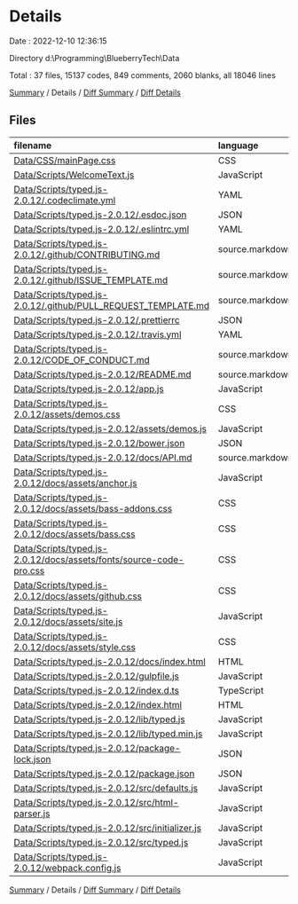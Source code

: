 # Details

Date : 2022-12-10 12:36:15

Directory d:\\Programming\\BlueberryTech\\Data

Total : 37 files,  15137 codes, 849 comments, 2060 blanks, all 18046 lines

[Summary](results.md) / Details / [Diff Summary](diff.md) / [Diff Details](diff-details.md)

## Files
| filename | language | code | comment | blank | total |
| :--- | :--- | ---: | ---: | ---: | ---: |
| [Data/CSS/mainPage.css](/Data/CSS/mainPage.css) | CSS | 108 | 33 | 8 | 149 |
| [Data/Scripts/WelcomeText.js](/Data/Scripts/WelcomeText.js) | JavaScript | 0 | 16 | 0 | 16 |
| [Data/Scripts/typed.js-2.0.12/.codeclimate.yml](/Data/Scripts/typed.js-2.0.12/.codeclimate.yml) | YAML | 31 | 0 | 0 | 31 |
| [Data/Scripts/typed.js-2.0.12/.esdoc.json](/Data/Scripts/typed.js-2.0.12/.esdoc.json) | JSON | 4 | 0 | 1 | 5 |
| [Data/Scripts/typed.js-2.0.12/.eslintrc.yml](/Data/Scripts/typed.js-2.0.12/.eslintrc.yml) | YAML | 21 | 0 | 5 | 26 |
| [Data/Scripts/typed.js-2.0.12/.github/CONTRIBUTING.md](/Data/Scripts/typed.js-2.0.12/.github/CONTRIBUTING.md) | source.markdown.math | 30 | 0 | 15 | 45 |
| [Data/Scripts/typed.js-2.0.12/.github/ISSUE_TEMPLATE.md](/Data/Scripts/typed.js-2.0.12/.github/ISSUE_TEMPLATE.md) | source.markdown.math | 17 | 0 | 11 | 28 |
| [Data/Scripts/typed.js-2.0.12/.github/PULL_REQUEST_TEMPLATE.md](/Data/Scripts/typed.js-2.0.12/.github/PULL_REQUEST_TEMPLATE.md) | source.markdown.math | 22 | 0 | 17 | 39 |
| [Data/Scripts/typed.js-2.0.12/.prettierrc](/Data/Scripts/typed.js-2.0.12/.prettierrc) | JSON | 4 | 0 | 1 | 5 |
| [Data/Scripts/typed.js-2.0.12/.travis.yml](/Data/Scripts/typed.js-2.0.12/.travis.yml) | YAML | 16 | 0 | 1 | 17 |
| [Data/Scripts/typed.js-2.0.12/CODE_OF_CONDUCT.md](/Data/Scripts/typed.js-2.0.12/CODE_OF_CONDUCT.md) | source.markdown.math | 28 | 0 | 19 | 47 |
| [Data/Scripts/typed.js-2.0.12/README.md](/Data/Scripts/typed.js-2.0.12/README.md) | source.markdown.math | 244 | 0 | 84 | 328 |
| [Data/Scripts/typed.js-2.0.12/app.js](/Data/Scripts/typed.js-2.0.12/app.js) | JavaScript | 9 | 0 | 4 | 13 |
| [Data/Scripts/typed.js-2.0.12/assets/demos.css](/Data/Scripts/typed.js-2.0.12/assets/demos.css) | CSS | 51 | 0 | 11 | 62 |
| [Data/Scripts/typed.js-2.0.12/assets/demos.js](/Data/Scripts/typed.js-2.0.12/assets/demos.js) | JavaScript | 125 | 0 | 9 | 134 |
| [Data/Scripts/typed.js-2.0.12/bower.json](/Data/Scripts/typed.js-2.0.12/bower.json) | JSON | 11 | 0 | 1 | 12 |
| [Data/Scripts/typed.js-2.0.12/docs/API.md](/Data/Scripts/typed.js-2.0.12/docs/API.md) | source.markdown.math | 123 | 0 | 109 | 232 |
| [Data/Scripts/typed.js-2.0.12/docs/assets/anchor.js](/Data/Scripts/typed.js-2.0.12/docs/assets/anchor.js) | JavaScript | 146 | 22 | 30 | 198 |
| [Data/Scripts/typed.js-2.0.12/docs/assets/bass-addons.css](/Data/Scripts/typed.js-2.0.12/docs/assets/bass-addons.css) | CSS | 12 | 0 | 1 | 13 |
| [Data/Scripts/typed.js-2.0.12/docs/assets/bass.css](/Data/Scripts/typed.js-2.0.12/docs/assets/bass.css) | CSS | 426 | 1 | 117 | 544 |
| [Data/Scripts/typed.js-2.0.12/docs/assets/fonts/source-code-pro.css](/Data/Scripts/typed.js-2.0.12/docs/assets/fonts/source-code-pro.css) | CSS | 22 | 0 | 2 | 24 |
| [Data/Scripts/typed.js-2.0.12/docs/assets/github.css](/Data/Scripts/typed.js-2.0.12/docs/assets/github.css) | CSS | 100 | 5 | 19 | 124 |
| [Data/Scripts/typed.js-2.0.12/docs/assets/site.js](/Data/Scripts/typed.js-2.0.12/docs/assets/site.js) | JavaScript | 84 | 6 | 19 | 109 |
| [Data/Scripts/typed.js-2.0.12/docs/assets/style.css](/Data/Scripts/typed.js-2.0.12/docs/assets/style.css) | CSS | 109 | 0 | 28 | 137 |
| [Data/Scripts/typed.js-2.0.12/docs/index.html](/Data/Scripts/typed.js-2.0.12/docs/index.html) | HTML | 922 | 0 | 1,266 | 2,188 |
| [Data/Scripts/typed.js-2.0.12/gulpfile.js](/Data/Scripts/typed.js-2.0.12/gulpfile.js) | JavaScript | 39 | 52 | 5 | 96 |
| [Data/Scripts/typed.js-2.0.12/index.d.ts](/Data/Scripts/typed.js-2.0.12/index.d.ts) | TypeScript | 41 | 91 | 3 | 135 |
| [Data/Scripts/typed.js-2.0.12/index.html](/Data/Scripts/typed.js-2.0.12/index.html) | HTML | 158 | 0 | 27 | 185 |
| [Data/Scripts/typed.js-2.0.12/lib/typed.js](/Data/Scripts/typed.js-2.0.12/lib/typed.js) | JavaScript | 593 | 319 | 140 | 1,052 |
| [Data/Scripts/typed.js-2.0.12/lib/typed.min.js](/Data/Scripts/typed.js-2.0.12/lib/typed.min.js) | JavaScript | 1 | 10 | 1 | 12 |
| [Data/Scripts/typed.js-2.0.12/package-lock.json](/Data/Scripts/typed.js-2.0.12/package-lock.json) | JSON | 11,076 | 0 | 1 | 11,077 |
| [Data/Scripts/typed.js-2.0.12/package.json](/Data/Scripts/typed.js-2.0.12/package.json) | JSON | 41 | 0 | 1 | 42 |
| [Data/Scripts/typed.js-2.0.12/src/defaults.js](/Data/Scripts/typed.js-2.0.12/src/defaults.js) | JavaScript | 38 | 101 | 26 | 165 |
| [Data/Scripts/typed.js-2.0.12/src/html-parser.js](/Data/Scripts/typed.js-2.0.12/src/html-parser.js) | JavaScript | 43 | 20 | 5 | 68 |
| [Data/Scripts/typed.js-2.0.12/src/initializer.js](/Data/Scripts/typed.js-2.0.12/src/initializer.js) | JavaScript | 136 | 35 | 37 | 208 |
| [Data/Scripts/typed.js-2.0.12/src/typed.js](/Data/Scripts/typed.js-2.0.12/src/typed.js) | JavaScript | 262 | 138 | 34 | 434 |
| [Data/Scripts/typed.js-2.0.12/webpack.config.js](/Data/Scripts/typed.js-2.0.12/webpack.config.js) | JavaScript | 44 | 0 | 2 | 46 |

[Summary](results.md) / Details / [Diff Summary](diff.md) / [Diff Details](diff-details.md)